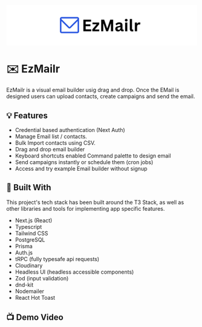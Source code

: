 ![EzMailr Logo](/public/logo.png?raw=0)

# ✉️ EzMailr

EzMailr is a visual email builder usig drag and drop. Once the EMail is designed users can upload contacts, create campaigns and send the email.

## 💡 Features

- Credential based authentication (Next Auth)
- Manage Email list / contacts.
- Bulk Import contacts using CSV.
- Drag and drop email builder
- Keyboard shortcuts enabled Command palette to design email
- Send campaigns instantly or schedule them (cron jobs)
- Access and try example Email builder without signup

## 🔨 Built With

This project's tech stack has been built around the T3 Stack, as well as other libraries and tools for implementing app specific features.

- Next.js (React)
- Typescript
- Tailwind CSS
- PostgreSQL
- Prisma
- Auth.js
- tRPC (fully typesafe api requests)
- Cloudinary
- Headless UI (headless accessible components)
- Zod (input validation)
- dnd-kit
- Nodemailer
- React Hot Toast

## 📺 Demo Video
